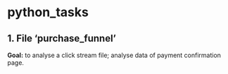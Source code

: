 # python_tasks

## 1. File ‘purchase_funnel’
**Goal:** to analyse a click stream file; analyse data of payment confirmation page.
